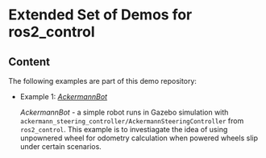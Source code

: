 # Extended Set of Demos for ros2_control

## Content

The following examples are part of this demo repository:

* Example 1: [*AckermannBot*](example_1)

   *AckermannBot* - a simple robot runs in Gazebo simulation with `ackermann_steering_controller/AckermannSteeringController` from `ros2_control`. This example is to investiagate the idea of using unpownered wheel for odometry calculation when powered wheels slip under certain scenarios. 

